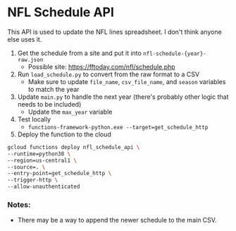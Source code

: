 # NFL Schedule API
This API is used to update the NFL lines spreadsheet. I don't think anyone else uses it.

1. Get the schedule from a site and put it into `nfl-schedule-{year}-raw.json`
   - Possible site: https://fftoday.com/nfl/schedule.php
2. Run `load_schedule.py` to convert from the raw format to a CSV
    - Make sure to update `file_name`, `csv_file_name`, and `season` variables to match the year
3. Update `main.py` to handle the next year (there's probably other logic that needs to be included)
   - Update the `max_year` variable
4. Test locally
   - `functions-framework-python.exe --target=get_schedule_http`
5. Deploy the function to the cloud
```bash
gcloud functions deploy nfl_schedule_api \
--runtime=python38 \
--region=us-central1 \
--source=. \
--entry-point=get_schedule_http \
--trigger-http \
--allow-unauthenticated
```

### Notes:
- There may be a way to append the newer schedule to the main CSV.